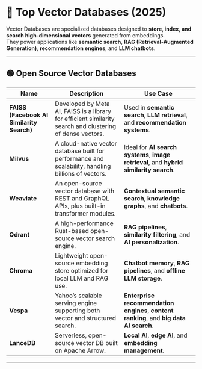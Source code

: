 # 🧠 Top Vector Databases (2025)

Vector Databases are specialized databases designed to **store, index, and search high-dimensional vectors** generated from embeddings.  
They power applications like **semantic search**, **RAG (Retrieval-Augmented Generation)**, **recommendation engines**, and **LLM chatbots**.

---

## 🟢 Open Source Vector Databases

| Name | Description | Use Case |
|------|--------------|----------|
| **FAISS (Facebook AI Similarity Search)** | Developed by Meta AI, FAISS is a library for efficient similarity search and clustering of dense vectors. | Used in **semantic search**, **LLM retrieval**, and **recommendation systems**. |
| **Milvus** | A cloud-native vector database built for performance and scalability, handling billions of vectors. | Ideal for **AI search systems**, **image retrieval**, and **hybrid similarity search**. |
| **Weaviate** | An open-source vector database with REST and GraphQL APIs, plus built-in transformer modules. | **Contextual semantic search**, **knowledge graphs**, and **chatbots**. |
| **Qdrant** | A high-performance Rust-based open-source vector search engine. | **RAG pipelines**, **similarity filtering**, and **AI personalization**. |
| **Chroma** | Lightweight open-source embedding store optimized for local LLM and RAG use. | **Chatbot memory**, **RAG pipelines**, and **offline LLM storage**. |
| **Vespa** | Yahoo’s scalable serving engine supporting both vector and structured search. | **Enterprise recommendation engines**, **content ranking**, and **big data AI search**. |
| **LanceDB** | Serverless, open-source vector DB built on Apache Arrow. | **Local AI**, **edge AI**, and **embedding management**. |

---

